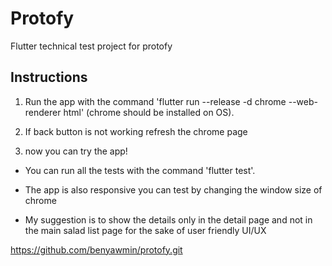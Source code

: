 # Protofy

Flutter technical test project for protofy

## Instructions
1. Run the app with the command 'flutter run --release -d chrome --web-renderer html' (chrome should be installed on OS).

2. If back button is not working refresh the chrome page

3. now you can try the app!

* You can run all the tests with the command 'flutter test'.

* The app is also responsive you can test by changing the window size of chrome

* My suggestion is to show the details only in the detail page and not in the main salad list page for 
the sake of user friendly UI/UX

https://github.com/benyawmin/protofy.git